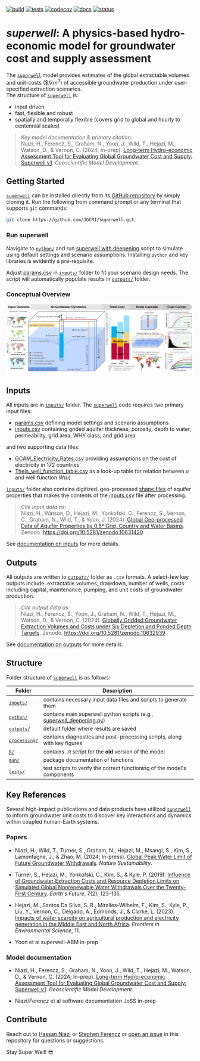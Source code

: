 [![build](https://github.com/JGCRI/superwell/actions/workflows/build.yml/badge.svg)](https://github.com/JGCRI/superwell/actions/workflows/build.yml)
[![tests](https://github.com/JGCRI/superwell/actions/workflows/test_coverage.yml/badge.svg?branch=main)](https://github.com/JGCRI/superwell/actions/workflows/test_coverage.yml)
[![codecov](https://codecov.io/gh/JGCRI/superwell/branch/main/graph/badge.svg?token=XQ913U4IYM)](https://codecov.io/gh/JGCRI/superwell)
[![docs](https://github.com/JGCRI/superwell/actions/workflows/docs.yaml/badge.svg?branch=main)](https://github.com/JGCRI/superwell/actions/workflows/docs.yaml)
[![status](https://joss.theoj.org/papers/status.svg)](https://joss.theoj.org/papers/ae736aa6e75758498cf79ab8ec3fa886)

# _superwell_: A physics-based hydro-economic model for groundwater cost and supply assessment

The [`superwell`](https://github.com/JGCRI/superwell.git) model provides estimates of the global extractable volumes and unit-costs $(\$/km^3)$ of accessible groundwater production under user-specified extraction scenarios.  
The structure of [`superwell`](https://github.com/JGCRI/superwell.git) is:

- input driven  
- fast, flexible and robust  
- spatially and temporally flexible (covers grid to global and hourly to centennial scales)  

> _Key model documentation & primary citation:_ \
Niazi, H., Ferencz, S., Graham, N., Yoon, J., Wild, T., Hejazi, M., Watson, D., & Vernon, C. (2024; In-prep). [Long-term Hydro-economic Assessment Tool for Evaluating Global Groundwater Cost and Supply: Superwell v1](https://gmd.copernicus.org/preprints/). _Geoscientific Model Development_.

## Getting Started  

[`superwell`](https://github.com/JGCRI/superwell.git) can be installed directly from its [GitHub repository](https://github.com/JGCRI/superwell.git) by simply cloning it. Run the following from command prompt or any terminal that supports `git` commands:

```bash
git clone https://github.com/JGCRI/superwell.git
```

### Run superwell

Navigate to [`python/`](./python/) and run [superwell with deepening](./python/superwell_deepening.py) script to simulate using default settings and scenario assumptions. Installing `python` and key libraries is evidently a pre-requisite.

Adjust [params.csv](./inputs/params.csv) in [`inputs/`](./inputs/) folder to fit your scenario design needs. The script will automatically populate results in [`outputs/`](./outputs/) folder.  

### Conceptual Overview

![superwell conceptual overview](concept_v5.png)

## Inputs

All inputs are in [`inputs/`](./inputs/) folder. The [`superwell`](https://github.com/JGCRI/superwell.git) code requires two primary input files:

- [params.csv](./inputs/params.csv) defining model settings and scenario assumptions  
- [inputs.csv](./inputs/inputs.csv) containing grided aquifer thickness, porosity, depth to water, permeability, grid area, WHY class, and grid area

and two supporting data files:

- [GCAM_Electricity_Rates.csv](./inputs/GCAM_Electricity_Rates.csv) providing  assumptions on the cost of electricity in 172 countries
- [Theis_well_function_table.csv](./inputs/Theis_well_function_table.csv) as a look-up table for relation between $u$ and well function $W(u)$  

[`inputs/`](./inputs/) folder also contains digitized, geo-processed [shape files](./inputs/shapefiles/) of aquifer properties that makes the contents of the [inputs.csv](./inputs/inputs.csv) file after processing.

> _Cite input data as:_ \
Niazi, H., Watson, D., Hejazi, M., Yonkofski, C., Ferencz, S., Vernon, C., Graham, N., Wild, T., & Yoon, J. (2024). [Global Geo-processed Data of Aquifer Properties by 0.5° Grid, Country and Water Basins](https://doi.org/10.5281/zenodo.10631420). Zenodo. <https://doi.org/10.5281/zenodo.10631420>

See [documentation on inputs](./inputs/README.md) for more details.  

## Outputs  

All outputs are written to [`outputs/`](./outputs/) folder as `.csv` formats.
A select-few key outputs include: extractable volumes, drawdown, number of wells, costs including capital, maintenance, pumping, and unit costs of groundwater production.  

> _Cite output data as:_ \
Niazi, H., Ferencz, S., Yoon, J., Graham, N., Wild, T., Hejazi, M., Watson, D., & Vernon, C. (2024). [Globally Gridded Groundwater Extraction Volumes and Costs under Six Depletion and Ponded Depth Targets](https://doi.org/10.5281/zenodo.10632939). Zenodo. <https://doi.org/10.5281/zenodo.10632939>

See [documentation on outputs](./outputs/README.md) for more details.

## Structure

Folder structure of [`superwell`](https://github.com/JGCRI/superwell.git) is as follows:

| Folder                           | Description                                                        |
|----------------------------------|--------------------------------------------------------------------|
| [`inputs/`](./inputs/)           | contains necessary input data files and scripts to generate them           |
| [`python/`](./python/)           | contains main superwell python scripts (e.g., [superwell_deepening.py](./python/superwell_deepening.py))    |
| [`outputs/`](./outputs/)         | default folder where results are saved                           |
| [`processing/`](./processing/)   | contains diagnostics and post-processing scripts, along with key figures |
| [`R/`](./R/)                     | contains `.R` script for the **old** version of the model   |
| [`man/`](./man/)                 | package documentation of functions |
| [`tests/`](./tests/)             | test scripts to verify the correct functioning of the model's components            |

## Key References

Several high-impact publications and data products have utilized [`superwell`](https://github.com/JGCRI/superwell.git) to inform groundwater unit costs to discover key interactions and dynamics within coupled human-Earth systems.

### Papers

- Niazi, H., Wild, T., Turner, S., Graham, N., Hejazi, M., Msangi, S., Kim, S., Lamontagne, J., & Zhao, M. (2024; In-press). [Global Peak Water Limit of Future Groundwater Withdrawals](https://www.nature.com/natsustain/). _Nature Sustainability_.

- Turner, S., Hejazi, M., Yonkofski, C., Kim, S., & Kyle, P. (2019). [Influence of Groundwater Extraction Costs and Resource Depletion Limits on Simulated Global Nonrenewable Water Withdrawals Over the Twenty-First Century](https://doi.org/10.1029/2018EF001105). _Earth's Future_, 7(2), 123-135.

- Hejazi, M., Santos Da Silva, S. R., Miralles-Wilhelm, F., Kim, S., Kyle, P., Liu, Y., Vernon, C., Delgado, A., Edmonds, J., & Clarke, L. (2023). [Impacts of water scarcity on agricultural production and electricity generation in the Middle East and North Africa](https://doi.org/10.3389/fenvs.2023.1082930). _Frontiers in Environmental Science_, 11.

- Yoon et al superwell-ABM in-prep

### Model documentation

- Niazi, H., Ferencz, S., Graham, N., Yoon, J., Wild, T., Hejazi, M., Watson, D., & Vernon, C. (2024; In-prep). [Long-term Hydro-economic Assessment Tool for Evaluating Global Groundwater Cost and Supply: Superwell v1](https://gmd.copernicus.org/preprints/). _Geoscientific Model Development_.

- Niazi/Ferencz et al software documentation JoSS in-prep

<!-- 
### Data

Input data: repo ; contains geo-processed GIS database of aquifer properties and post-processed input files in accessible `.csv` formats

Output data: repo ; contains [`superwell`](https://github.com/JGCRI/superwell.git) outputs of six scenarios varying volume depletion limits (5%, 25%, 40%) and ponded depth targets (0.3m, 0.6m) -->

<!-- 
## Cite the model

- model release citation
  - github version DOI from zenodo

- documentation citation
  - model documentation: GMD
  - software documentation: JoSS

- data citation
  - input data
  - output data 
-->

## Contribute

Reach out to [Hassan Niazi](mailto:hassan.niazi@pnnl.gov) or [Stephen Ferencz](mailto:stephen.ferencz@pnnl.gov) or [open an issue](https://github.com/JGCRI/superwell/issues) in this repository for questions or suggestions.

Stay Super Well! :sunglasses:
